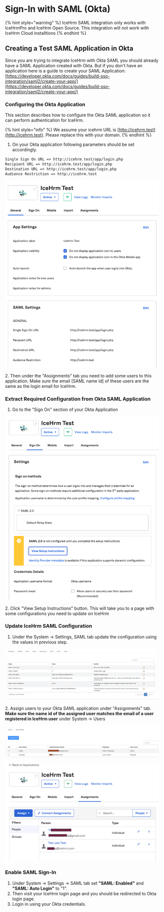 # Sign-In with SAML (Okta)

{% hint style="warning" %}
IceHrm SAML integration only works with IceHrmPro and IceHrm Open Source. This integration will not work with IceHrm Cloud installtions
{% endhint %}

## Creating a Test SAML Application in Okta

Since you are trying to integrate IceHrm with Okta SAML you should already have a SAML Application created with Okta. But if you don't have an application here is a guide to create your SAML Application: [https://developer.okta.com/docs/guides/build-sso-integration/saml2/create-your-app/](https://developer.okta.com/docs/guides/build-sso-integration/saml2/create-your-app/)

### Configuring the Okta Application

This section describes how to configure the Okta SAML application so it can perform authentication for IceHrm.

{% hint style="info" %}
We assume your icehrm URL is [http://icehrm.test](http://icehrm.test). Please replace this with your domain.
{% endhint %}

1. On your Okta application following parameters should be set accordingly.

```
Single Sign On URL => http://icehrm.test/app/login.php
Recipient URL => http://icehrm.test/app/login.php
Destination URL => http://icehrm.test/app/login.php
Audience Restriction => http://icehrm.test
```

![Configuration from IceHrm Test Application](../.gitbook/assets/screenshot-2021-04-02-at-18.22.05.png)

2\. Then under the "Assignments" tab you need to add some users to this application. Make sure the email \[SAML name id] of these users are the same as the login email for IceHrm.

### Extract Required Configuration from Okta SAML Application

1. Go to the "Sign On" section of your Okta Application

![](../.gitbook/assets/screenshot-2021-04-02-at-18.27.39.png)

&#x20;2\. Click "View Setup Instructions" button. This will take you to a page with some configurations you need to update on IceHrm

### Update IceHrm SAML Configuration

1. Under the System -> Settings, SAML tab update the configuration using the values in previous step.

![IceHrm SAML configuartion](../.gitbook/assets/screenshot-2021-04-04-at-06.07.05.png)

2\. Assign users to your Okta SAML application under "Assignments" tab. **Make sure the name id of the assigned user matches the email of a user registered in IceHrm user** under System -> Users

![IceHrm Users](../.gitbook/assets/screenshot-2021-04-04-at-06.12.07.png)

![Assigned users in Okta Application](../.gitbook/assets/screenshot-2021-04-04-at-06.11.19.png)

### Enable SAML Sign-In

1. Under System -> Settings -> SAML tab set **"SAML: Enabled"** and **"SAML: Auto Login"** to "1".
2. Then visit your IceHrm login page and you should be redirected to Okta login page.
3. Login in using your Okta credentials.

&#x20;
